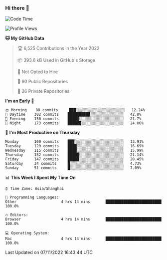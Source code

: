 ### Hi there 👋

<!--
**qbosen/qbosen** is a ✨ _special_ ✨ repository because its `README.md` (this file) appears on your GitHub profile.

Here are some ideas to get you started:

- 🔭 I’m currently working on ...
- 🌱 I’m currently learning ...
- 👯 I’m looking to collaborate on ...
- 🤔 I’m looking for help with ...
- 💬 Ask me about ...
- 📫 How to reach me: ...
- 😄 Pronouns: ...
- ⚡ Fun fact: ...
-->

<!--START_SECTION:waka-->
![Code Time](http://img.shields.io/badge/Code%20Time-1%2C065%20hrs%207%20mins-blue)

![Profile Views](http://img.shields.io/badge/Profile%20Views-1-blue)

**🐱 My GitHub Data** 

> 🏆 6,525 Contributions in the Year 2022
 > 
> 📦 393.6 kB Used in GitHub's Storage 
 > 
> 🚫 Not Opted to Hire
 > 
> 📜 90 Public Repositories 
 > 
> 🔑 26 Private Repositories  
 > 
**I'm an Early 🐤** 

```text
🌞 Morning    88 commits     ███░░░░░░░░░░░░░░░░░░░░░░   12.24% 
🌆 Daytime    302 commits    ██████████░░░░░░░░░░░░░░░   42.0% 
🌃 Evening    156 commits    █████░░░░░░░░░░░░░░░░░░░░   21.7% 
🌙 Night      173 commits    ██████░░░░░░░░░░░░░░░░░░░   24.06%

```
📅 **I'm Most Productive on Thursday** 

```text
Monday       100 commits    ███░░░░░░░░░░░░░░░░░░░░░░   13.91% 
Tuesday      120 commits    ████░░░░░░░░░░░░░░░░░░░░░   16.69% 
Wednesday    115 commits    ████░░░░░░░░░░░░░░░░░░░░░   15.99% 
Thursday     152 commits    █████░░░░░░░░░░░░░░░░░░░░   21.14% 
Friday       147 commits    █████░░░░░░░░░░░░░░░░░░░░   20.45% 
Saturday     34 commits     █░░░░░░░░░░░░░░░░░░░░░░░░   4.73% 
Sunday       51 commits     █░░░░░░░░░░░░░░░░░░░░░░░░   7.09%

```


📊 **This Week I Spent My Time On** 

```text
⌚︎ Time Zone: Asia/Shanghai

💬 Programming Languages: 
Other                    4 hrs 14 mins       █████████████████████████   100.0%

🔥 Editors: 
Browser                  4 hrs 14 mins       █████████████████████████   100.0%

💻 Operating System: 
Mac                      4 hrs 14 mins       █████████████████████████   100.0%

```


 Last Updated on 07/11/2022 16:43:44 UTC
<!--END_SECTION:waka-->

